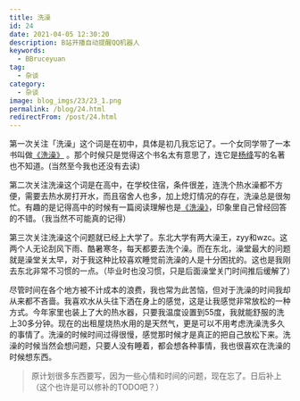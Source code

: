 ```yaml
---
title: 洗澡
id: 24
date: 2021-04-05 12:30:20
description: B站开播自动提醒QQ机器人
keywords:
  - BBruceyuan
tag:
  - 杂谈
category:
  - 杂谈
image: blog_imgs/23/23_1.png
permalink: /blog/24.html
redirectFrom: /post/24.html
---
```


第一次关注「洗澡」这个词是在初中，具体是初几我忘记了。一个女同学带了一本书叫做[《洗澡》](https://book.douban.com/subject/1078250/) 。那个时候只是觉得这个书名太有意思了，连它是[杨绛](https://book.douban.com/author/4503676/)写的名著也不知道。(当然至今我也还没有去读)

第二次关注洗澡这个词是在高中，在学校住宿，条件很差，连洗个热水澡都不方便，需要去热水房打开水，而且宿舍人也多，加上熄灯情况的存在，洗澡总是很匆忙。有趣的是记得高中的时候有一篇阅读理解也是[《洗澡》](http://www.exam58.com/yuedu/18866.html)，印象里自己曾经回答的不错。（我当然不可能真的记得）

第三次关注洗澡这个问题就已经上大学了。东北大学有两大澡王，zyy和wzc。这两个人无论刮风下雨、酷暑寒冬，每天都要去洗个澡。而在东北，澡堂最大的问题就是澡堂关太早，对于我这种比较喜欢睡觉前洗澡的人是十分困扰的。这也是我刚去东北非常不习惯的一点。（毕业时也没习惯，只是后面澡堂关门时间推后缓解了）

尽管时间在各个地方被不计成本的浪费，我也常为此苦恼，但对于洗澡的时间我却从来都不吝啬。我喜欢水从头往下洒在身上的感觉，这是让我感觉非常放松的一种方式。今年家里也装上了大的热水器，只要我温度设置到55度，我就能舒服的洗上30多分钟。现在的出租屋烧热水用的是天然气，更是可以不用考虑洗澡洗多久的事情了。洗澡的时候时间过得很慢，感觉那时候才是真正的把自己放松下来。洗澡的时候当然会想问题，只要人没有睡着，都会想各种事情，我也很喜欢在洗澡的时候想东西。

> 原计划很多东西要写，因为一些心情和时间的问题，现在忘了。日后补上（这个也许是可以修补的TODO吧？）
